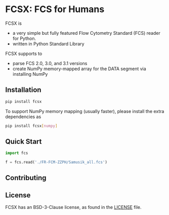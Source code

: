# FCSX: FCS for Humans

FCSX is 

* a very simple but fully featured Flow Cytometry Standard (FCS) reader for Python.
* written in Python Standard Library

FCSX supports to

* parse FCS 2.0, 3.0, and 3.1 versions
* create NumPy memory-mapped array for the DATA segment via installing NumPy




## Installation

```bash
pip install fcsx
```

To support NumPy memory mapping (usually faster), please install the extra dependencies as

```bash
pip install fcsx[numpy]
```



## Quick Start

```python
import fcs

f = fcs.read('./FR-FCM-ZZPH/Samusik_all.fcs')
```



## Contributing



## License

FCSX has an BSD-3-Clause license, as found in the [LICENSE](https://github.com/imyizhang/fcsx/blob/main/LICENSE) file.